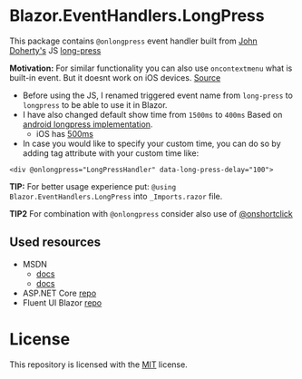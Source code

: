 # Blazor.EventHandlers.LongPress

This package contains `@onlongpress` event handler built from [John Doherty's](https://github.com/john-doherty) JS [long-press](https://github.com/john-doherty/long-press-event) 

**Motivation:** For similar functionality you can also use `oncontextmenu` what is built-in event. But it doesnt work on iOS devices. [Source](https://caniuse.com/mdn-api_element_contextmenu_event)

- Before using the JS, I renamed triggered event name from `long-press` to `longpress` to be able to use it in Blazor.
- I have also changed default show time from `1500ms` to `400ms` Based on [android longpress implementation](https://android.googlesource.com/platform/frameworks/base/+/master/core/java/android/view/ViewConfiguration.java#:~:text=public%20static%20final%20int%20DEFAULT_LONG_PRESS_TIMEOUT).
  - iOS has [500ms](https://developer.apple.com/documentation/uikit/touches_presses_and_gestures/handling_uikit_gestures/handling_long-press_gestures) 
- In case you would like to specify your custom time, you can do so by adding tag attribute with your custom time like: 
``` 
<div @onlongpress="LongPressHandler" data-long-press-delay="100"> 
```

**TIP:** For better usage experience put: `@using Blazor.EventHandlers.LongPress` into `_Imports.razor` file.

**TIP2** For combination with `@onlongpress` consider also use of [@onshortclick](https://github.com/Kebechet/Blazor.EventHandlers.ShortClick)

## Used resources
- MSDN 
  - [docs](https://docs.microsoft.com/en-us/aspnet/core/blazor/components/event-handling?view=aspnetcore-7.0)
  - [docs](https://learn.microsoft.com/en-us/mobile-blazor-bindings/walkthroughs/hybrid-hello-world#wwwroot-static-web-assets-folder) 
- ASP.NET Core [repo](https://github.com/dotnet/aspnetcore/tree/main/src/Components/Web/src/Web)
- Fluent UI Blazor [repo](https://github.com/microsoft/fluentui-blazor/blob/1aa0e2fdd144c3b243b387d90d5a6499995436df/src/Microsoft.Fast.Components.FluentUI/wwwroot/Microsoft.Fast.Components.FluentUI.lib.module.js)

# License
This repository is licensed with the [MIT](LICENSE.txt) license.
